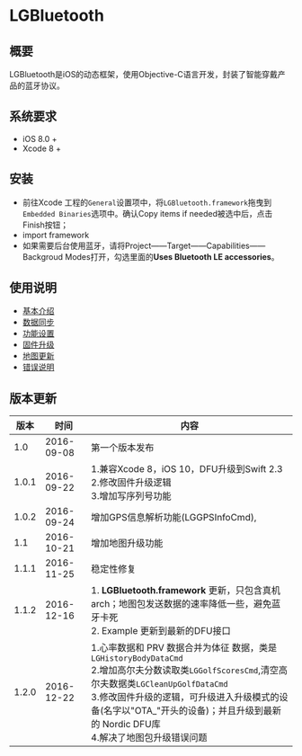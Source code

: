 # LGBluetooth


## 概要
LGBluetooth是iOS的动态框架，使用Objective-C语言开发，封装了智能穿戴产品的蓝牙协议。
## 系统要求
- iOS 8.0 + 
- Xcode 8 +

## 安装
- 前往Xcode 工程的`General`设置项中，将`LGBluetooth.framework`拖曳到`Embedded Binaries`选项中。确认Copy items if needed被选中后，点击Finish按钮；
- import framework
- 如果需要后台使用蓝牙，请将Project——Target——Capabilities——Backgroud Modes打开，勾选里面的**Uses Bluetooth LE accessories**。

## 使用说明

* [基本介绍](docs/basic.md)
* [数据同步](docs/data.md)
* [功能设置](docs/settings.md)
* [固件升级](docs/upgrade.md)
* [地图更新](docs/mapUpdate.md)
* [错误说明](docs/error.md)

## 版本更新
| 版本    | 时间  | 内容 |
| --- | --- | --- |
| 1.0   | 2016-09-08 | 第一个版本发布 |
| 1.0.1 | 2016-09-22 | 1.兼容Xcode 8，iOS 10，DFU升级到Swift 2.3 <br> 2.修改固件升级逻辑 <br> 3.增加写序列号功能 |
| 1.0.2 | 2016-09-24 | 增加GPS信息解析功能(LGGPSInfoCmd),|
| 1.1   | 2016-10-21 | 增加地图升级功能 |
| 1.1.1   | 2016-11-25 | 稳定性修复  |
| 1.1.2   | 2016-12-16 | 1. **LGBluetooth.framework** 更新，只包含真机arch；地图包发送数据的速率降低一些，避免蓝牙卡死 <br> 2. Example 更新到最新的DFU接口  |
| 1.2.0| 2016-12-22| 1.心率数据和 PRV 数据合并为体征 数据，类是`LGHistoryBodyDataCmd` <br> 2.增加高尔夫分数读取类`LGGolfScoresCmd`,清空高尔夫数据类`LGCleanUpGolfDataCmd` <br> 3.修改固件升级的逻辑，可升级进入升级模式的设备(名字以"OTA_"开头的设备)；并且升级到最新的 Nordic DFU库 <br> 4.解决了地图包升级错误问题|
